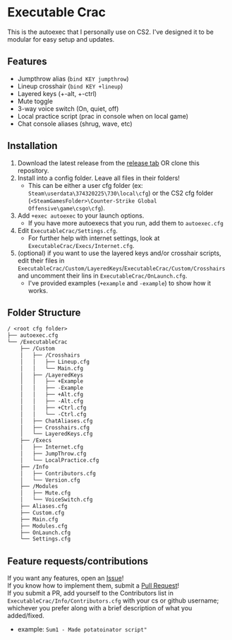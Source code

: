 # Executable Crac

This is the autoexec that I personally use on CS2. I've designed it to be modular for easy setup and updates.

## Features

- Jumpthrow alias (`bind KEY jumpthrow`)
- Lineup crosshair (`bind KEY +lineup`)
- Layered keys (+-alt, +-ctrl)  
- Mute toggle  
- 3-way voice switch (On, quiet, off)  
- Local practice script (prac in console when on local game)
- Chat console aliases (shrug, wave, etc)

## Installation

1) Download the latest release from the [release tab](https://github.com/ToxiWoxi/ExecutableCrac/releases) OR clone this repository.
2) Install into a config folder. Leave all files in their folders!
    - This can be either a user cfg folder (ex: `Steam\userdata\374320225\730\local\cfg`) or the CS2 cfg folder (`<SteamGamesFolder>\Counter-Strike Global Offensive\game\csgo\cfg`).
3) Add `+exec autoexec` to your launch options.
    - If you have more autoexecs that you run, add them to `autoexec.cfg`
4) Edit `ExecutableCrac/Settings.cfg`.
   - For further help with internet settings, look at `ExecutableCrac/Execs/Internet.cfg`.
5) (optional) if you want to use the layered keys and/or crosshair scripts, edit their files in `ExecutableCrac/Custom/LayeredKeys`/`ExecutableCrac/Custom/Crosshairs` and uncomment their lins in `ExecutableCrac/OnLaunch.cfg`.
    - I've provided examples (`+example` and `-example`) to show how it works.

## Folder Structure

```txt
/ <root cfg folder>
├── autoexec.cfg
└── /ExecutableCrac
    ├── /Custom
    │   ├── /Crosshairs
    │   │   ├── Lineup.cfg
    │   │   └── Main.cfg
    │   ├── /LayeredKeys
    │   │   ├── +Example
    │   │   ├── -Example
    │   │   ├── +Alt.cfg
    │   │   ├── -Alt.cfg
    │   │   ├── +Ctrl.cfg
    │   │   └── -Ctrl.cfg
    │   ├── ChatAliases.cfg
    │   ├── Crosshairs.cfg
    │   └── LayeredKeys.cfg
    ├── /Execs
    │   ├── Internet.cfg
    │   ├── JumpThrow.cfg
    │   └── LocalPractice.cfg
    ├── /Info
    │   ├── Contributors.cfg
    │   └── Version.cfg
    ├── /Modules
    │   ├── Mute.cfg
    │   └── VoiceSwitch.cfg
    ├── Aliases.cfg
    ├── Custom.cfg
    ├── Main.cfg
    ├── Modules.cfg
    ├── OnLaunch.cfg
    └── Settings.cfg
```

## Feature requests/contributions

If you want any features, open an [Issue](https://github.com/ToxiWoxi/ExecutableCrac/issues)!  
If you know how to implement them, submit a [Pull Request](https://github.com/ToxiWoxi/ExecutableCrac/pulls)!  
If you submit a PR, add yourself to the Contributors list in `ExecutableCrac/Info/Contributors.cfg` with your cs or github username; whichever you prefer along with a brief description of what you added/fixed.

- example: `Sum1 - Made potatoinator script"`
